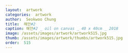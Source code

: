 ```yaml
---
layout:  artwork
categories:  artwork
author:  Seokwoo Chung
title:  해안#2
caption: 해안#2 _ oil on canvas _ 40 x 40cm _ 2018
image: /assets/images/artwork/artwork515.jpg
thumb: /assets/images/artwork/thumbs/artwork515.jpg
order:  515
---
```

